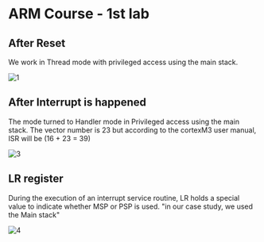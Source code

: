 # ARM Course - 1st lab
## After Reset
  We work in Thread mode with privileged access using the main stack.

![1](https://github.com/galal10/embedded_System_Online_Diploma/assets/67324703/f7cb767c-82bd-49ae-bfba-a4e48715159f)

## After Interrupt is happened 
  The mode turned to Handler mode in Privileged access using the main stack.
  The vector number is 23 but according to the cortexM3 user manual, ISR will be
  (16 + 23 = 39)

![3](https://github.com/galal10/embedded_System_Online_Diploma/assets/67324703/e0e6132f-09d1-4f8a-9fef-774dd2cbec3f)

## LR register
  During the execution of an interrupt service routine, LR holds a special 
  value to indicate whether MSP or PSP is used. 
  "in our case study, we used the Main stack"

![4](https://github.com/galal10/embedded_System_Online_Diploma/assets/67324703/b5b491f7-27ec-47ea-8134-d3a956fad883)
